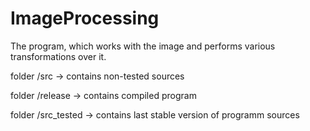 # ImageProcessing
The program, which works with the image and performs various transformations over it.

folder /src -> contains non-tested sources

folder /release -> contains compiled program

folder /src_tested -> contains last stable version of programm sources
